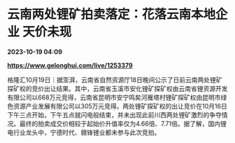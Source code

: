 # 云南两处锂矿拍卖落定：花落云南本地企业 天价未现

**2023-10-19 04:09**

**https://www.gelonghui.com/live/1253379**

格隆汇10月19日｜据澎湃，云南省自然资源厅18日晚间公示了日前云南两处锂矿探矿权的竞价出让结果。其中，云南省玉溪市安化锂矿探矿权由云南省锂资源开发有限公司以668万元竞得，云南省昆明市安宁鸣矣河雁塔村锂矿探矿权由昆明市绿色资源产业发展有限公司以305万元竞得。两处锂矿探矿权的出让竞价在10月16日下午三点开始，下午五点就闪电般结束，并未出现此前川西两处锂矿激烈的争夺情况。最终的拍卖成交价相较于起始价升值率仅为4.66倍、7.71倍。据了解，国内锂电行业龙头中，宁德时代、赣锋锂业都未参与此次竞拍。
